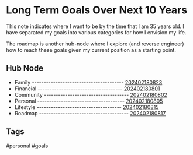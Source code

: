# Long Term Goals Over Next 10 Years

This note indicates where I want to be by the time that I am 35 years old. I have
separated my goals into various categories for how I envision my life. 

The roadmap is another hub-node where I explore (and reverse engineer) how to
reach these goals given my current position as a starting point. 

## Hub Node
* Family --------------------------------------- [202402180823](../202402180823)
* Financial ------------------------------------ [202402180801](../202402180801)
* Community ------------------------------------ [202402180802](../202402180802)
* Personal ------------------------------------- [202402180805](../202402180805)
* Lifestyle ------------------------------------ [202402180815](../202402180815)   
* Roadmap -------------------------------------- [202402180817](../202402180817)


## Tags
#personal #goals
